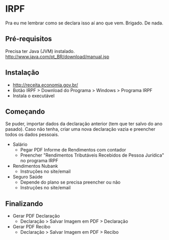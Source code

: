 # IRPF
Pra eu me lembrar como se declara isso aí ano que vem. Brigado. De nada.

## Pré-requisitos

Precisa ter Java (JVM) instalado.
http://www.java.com/pt_BR/download/manual.jsp

## Instalação

- http://receita.economia.gov.br/
- Botão IRPF > Download do Programa > Windows > Programa IRPF
- Instala o executável

## Começando

Se puder, importar dados da declaração anterior (tem que ter salvo do ano pasado).
Caso não tenha, criar uma nova declaração vazia e preencher todos os dados pessoais.

- Salário
  - Pegar PDF Informe de Rendimentos com contador
  - Preencher "Rendimentos Tributáveis Recebidos de Pessoa Jurídica" no programa IRPF
- Rendimentos Nubank
  - Instruções no site/email
- Seguro Saúde
  - Depende do plano se precisa preencher ou não
  - Instruções no site/email

## Finalizando

- Gerar PDF Declaração
  - Declaração > Salvar Imagem em PDF > Declaração
- Gerar PDF Recibo
  - Declaração > Salvar Imagem em PDF > Recibo
